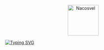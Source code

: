 <p align="center">
    <a href="https://github.com/nacosvel">
        <img alt="Nacosvel" width="100" src="https://avatars.githubusercontent.com/u/177917972?s=200&v=4">
    </a>
</p>

[![Typing SVG](https://readme-typing-svg.demolab.com?font=Roboto+Slab&weight=500&size=30&duration=3500&pause=300&color=59636E&center=true&vCenter=true&width=980&lines=Nacosvel;Exploring+the+Elegant+Implementation+of+Microservices+in+PHP.;%24+composer+require+nacosvel%2Fstarter;%24+composer+require+nacosvel%2Fnacosvel)](https://git.io/typing-svg)
